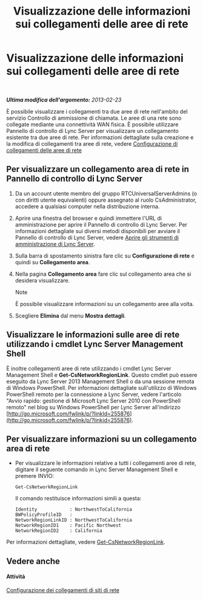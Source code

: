 ﻿---
title: Visualizzazione delle informazioni sui collegamenti delle aree di rete
TOCTitle: Visualizzazione delle informazioni sui collegamenti delle aree di rete
ms:assetid: 7b6b2ea2-83d8-4376-afb2-70e5d2cf6444
ms:mtpsurl: https://technet.microsoft.com/it-it/library/JJ688102(v=OCS.15)
ms:contentKeyID: 49887620
ms.date: 08/24/2015
mtps_version: v=OCS.15
ms.translationtype: HT
---

# Visualizzazione delle informazioni sui collegamenti delle aree di rete

 

_**Ultima modifica dell'argomento:** 2013-02-23_

È possibile visualizzare i collegamenti tra due aree di rete nell'ambito del servizio Controllo di ammissione di chiamata. Le aree di una rete sono collegate mediante una connettività WAN fisica. È possibile utilizzare Pannello di controllo di Lync Server per visualizzare un collegamento esistente tra due aree di rete. Per informazioni dettagliate sulla creazione e la modifica di collegamenti tra aree di rete, vedere [Configurazione di collegamenti delle aree di rete](lync-server-2013-configuring-network-region-links.md)

## Per visualizzare un collegamento area di rete in Pannello di controllo di Lync Server

1.  Da un account utente membro del gruppo RTCUniversalServerAdmins (o con diritti utente equivalenti) oppure assegnato al ruolo CsAdministrator, accedere a qualsiasi computer nella distribuzione interna.

2.  Aprire una finestra del browser e quindi immettere l'URL di amministrazione per aprire il Pannello di controllo di Lync Server. Per informazioni dettagliate sui diversi metodi disponibili per avviare il Pannello di controllo di Lync Server, vedere [Aprire gli strumenti di amministrazione di Lync Server](lync-server-2013-open-lync-server-administrative-tools.md).

3.  Sulla barra di spostamento sinistra fare clic su **Configurazione di rete** e quindi su **Collegamento area**.

4.  Nella pagina **Collegamento area** fare clic sul collegamento area che si desidera visualizzare.
    

    > [!NOTE]
    > È possibile visualizzare informazioni su un collegamento aree alla volta.



5.  Scegliere **Elimina** dal menu **Mostra dettagli**.

## Visualizzare le informazioni sulle aree di rete utilizzando i cmdlet Lync Server Management Shell

È inoltre collegamenti aree di rete utilizzando i cmdlet Lync Server Management Shell e **Get-CsNetworkRegionLink**. Questo cmdlet può essere eseguito da Lync Server 2013 Management Shell o da una sessione remota di Windows PowerShell. Per informazioni dettagliate sull'utilizzo di Windows PowerShell remoto per la connessione a Lync Server, vedere l'articolo "Avvio rapido: gestione di Microsoft Lync Server 2010 con PowerShell remoto" nel blog su Windows PowerShell per Lync Server all'indirizzo [http://go.microsoft.com/fwlink/p/?linkId=255876](http://go.microsoft.com/fwlink/p/?linkid=255876).

## Per visualizzare informazioni su un collegamento area di rete

  - Per visualizzare le informazioni relative a tutti i collegamenti aree di rete, digitare il seguente comando in Lync Server Management Shell e premere INVIO:
    
        Get-CsNetworkRegionLink
    
    Il comando restituisce informazioni simili a questa:
    
        Identity            : NorthwestToCalifornia
        BWPolicyProfileID   :
        NetworkRegionLinkID : NorthwestToCalifornia
        NetworkRegionID1    : Pacific Northwest
        NetworkRegionID2    : California

Per informazioni dettagliate, vedere [Get-CsNetworkRegionLink](https://docs.microsoft.com/en-us/powershell/module/skype/Get-CsNetworkRegionLink).

## Vedere anche

#### Attività

[Configurazione dei collegamenti di siti di rete](lync-server-2013-configuring-network-site-links.md)

